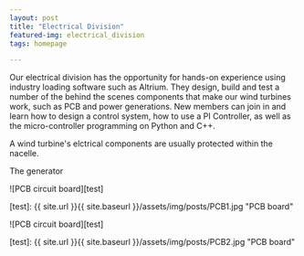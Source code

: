 ```yaml
---
layout: post
title: "Electrical Division"
featured-img: electrical_division
tags: homepage

---
```



Our electrical division has the opportunity for hands-on experience using industry loading software such as Altrium. They design, build and test a number of the behind the scenes components that make our wind turbines work, such as PCB and power generations. New members can join in and learn how to design a control system, how to use a PI Controller, as well as the micro-controller programming on Python and C++.

A wind turbine's elctrical components are usually protected within the nacelle. 

The generator 

![PCB circuit board][test]

[test]: {{ site.url }}{{ site.baseurl }}/assets/img/posts/PCB1.jpg "PCB board"


![PCB circuit board][test]

[test]: {{ site.url }}{{ site.baseurl }}/assets/img/posts/PCB2.jpg "PCB board"
